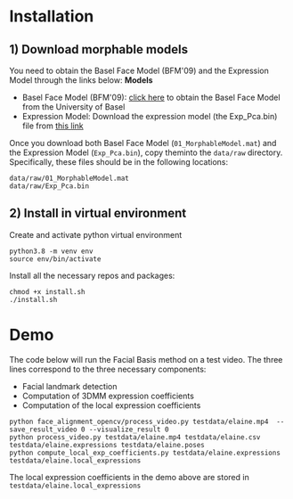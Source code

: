 
# Installation

## 1) Download morphable models

You need to obtain the Basel Face Model (BFM'09) and the Expression Model through the links below:
**Models**
* Basel Face Model (BFM'09): [click here](https://faces.dmi.unibas.ch/bfm/index.php?nav=1-2&id=downloads) to obtain the Basel Face Model from the University of Basel
* Expression Model: Download the expression model (the Exp_Pca.bin) file from [this link](https://github.com/Juyong/3DFace)

Once you download both Basel Face Model (`01_MorphableModel.mat`) and the Expression Model (`Exp_Pca.bin`), copy theminto the `data/raw` directory. Specifically, these files should be in the following locations:

```
data/raw/01_MorphableModel.mat
data/raw/Exp_Pca.bin
```
## 2) Install in virtual environment
Create and activate python virtual environment

```
python3.8 -m venv env
source env/bin/activate
```

Install all the necessary repos and packages:
```
chmod +x install.sh
./install.sh
```

# Demo
The code below will run the Facial Basis method on a test video. The three lines correspond to the three necessary components:
* Facial landmark detection
* Computation of 3DMM expression coefficients
* Computation of the local expression coefficients
```
python face_alignment_opencv/process_video.py testdata/elaine.mp4  --save_result_video 0 --visualize_result 0
python process_video.py testdata/elaine.mp4 testdata/elaine.csv testdata/elaine.expressions testdata/elaine.poses
python compute_local_exp_coefficients.py testdata/elaine.expressions testdata/elaine.local_expressions
```

The local expression coefficients in the demo above are stored in `testdata/elaine.local_expressions`

